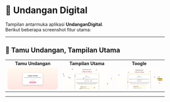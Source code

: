 # 📌 Undangan Digital  

Tampilan antarmuka aplikasi **UndanganDigital**.  
Berikut beberapa screenshot fitur utama:  

---

## 🔑 Tamu Undangan, Tampilan Utama
<table>
  <tr>
    <td align="center"><b>Tamu Undangan</b></td>
    <td align="center"><b>Tampilan Utama</b></td>
    <td align="center"><b>Toogle</b></td>
  </tr>
  <tr>
    <td><img src="Tamu.png" width="250" style="border-radius:8px"></td>
    <td><img src="Tampilan.png" width="250" style="border-radius:8px"></td>
    <td><img src="Toogle.png" width="250" style="border-radius:8px"></td>
  </tr>
</table>

---